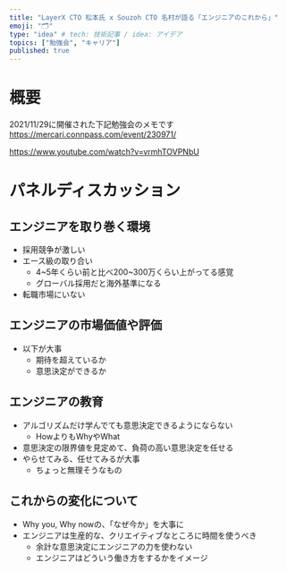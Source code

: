 ```yaml
---
title: "LayerX CTO 松本氏 x Souzoh CTO 名村が語る「エンジニアのこれから」"
emoji: "🗂"
type: "idea" # tech: 技術記事 / idea: アイデア
topics: ["勉強会", "キャリア"]
published: true
---
```

# 概要

2021/11/29に開催された下記勉強会のメモです
https://mercari.connpass.com/event/230971/

https://www.youtube.com/watch?v=vrmhTOVPNbU

# パネルディスカッション

## エンジニアを取り巻く環境

- 採用競争が激しい
- エース級の取り合い
  - 4~5年くらい前と比べ200~300万くらい上がってる感覚
  - グローバル採用だと海外基準になる
- 転職市場にいない

## エンジニアの市場価値や評価

- 以下が大事
  - 期待を超えているか
  - 意思決定ができるか

## エンジニアの教育

- アルゴリズムだけ学んでても意思決定できるようにならない
  - HowよりもWhyやWhat
- 意思決定の限界値を見定めて、負荷の高い意思決定を任せる
- やらせてみる、任せてみるが大事
  - ちょっと無理そうなもの

## これからの変化について

- Why you, Why nowの、「なぜ今か」を大事に
- エンジニアは生産的な、クリエイティブなところに時間を使うべき
  - 余計な意思決定にエンジニアの力を使わない
  - エンジニアはどういう働き方をするかをイメージ
